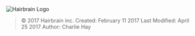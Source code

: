 ![Hairbrain Logo](http://www.hairbrain.ca/app/img/hairbrain.png "Hairbrain")

> © 2017 Hairbrain inc.
> Created: February 11 2017
> Last Modified: April 25 2017
> Author: Charlie Hay